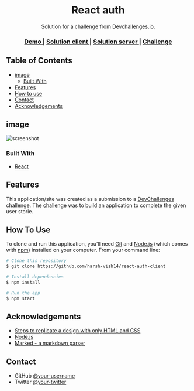 <!-- Please update value in the {}  -->

<h1 align="center">React auth</h1>

<div align="center">
   Solution for a challenge from  <a href="http://devchallenges.io" target="_blank">Devchallenges.io</a>.
</div>

<div align="center">
  <h3>
    <a href="https://react-auth-307814.web.app/">
      Demo
    </a>
    <span> | </span>
    <a href="https://github.com/harsh-vish14/react-auth-client">
      Solution client
    </a>
    <span> | </span>
    <a href="https://github.com/harsh-vish14/react-auth-server">
      Solution server
    </a>
    <span> | </span>
    <a href="https://devchallenges.io/challenges/N1fvBjQfhlkctmwj1tnw">
      Challenge
    </a>
  </h3>
</div>

<!-- TABLE OF CONTENTS -->

## Table of Contents

- [image](#image)
  - [Built With](#built-with)
- [Features](#features)
- [How to use](#how-to-use)
- [Contact](#contact)
- [Acknowledgements](#acknowledgements)

<!-- OVERVIEW -->

## image

![screenshot](https://firebasestorage.googleapis.com/v0/b/images-to-link-converter.appspot.com/o/images%2Fxp1mofWexGscreencapture-react-auth-307814-web-app-2021-03-19-19_15_35.png?alt=media&token=c7f6ab5f-4894-442a-9b98-70eb78dc7b5e)

### Built With

<!-- This section should list any major frameworks that you built your project using. Here are a few examples.-->

- [React](https://reactjs.org/)

## Features

<!-- List the features of your application or follow the template. Don't share the figma file here :) -->

This application/site was created as a submission to a [DevChallenges](https://devchallenges.io/challenges) challenge. The [challenge](https://devchallenges.io/challenges/N1fvBjQfhlkctmwj1tnw) was to build an application to complete the given user storie.

## How To Use

<!-- Example: -->

To clone and run this application, you'll need [Git](https://git-scm.com) and [Node.js](https://nodejs.org/en/download/) (which comes with [npm](http://npmjs.com)) installed on your computer. From your command line:

```bash
# Clone this repository
$ git clone https://github.com/harsh-vish14/react-auth-client

# Install dependencies
$ npm install

# Run the app
$ npm start
```

## Acknowledgements

<!-- This section should list any articles or add-ons/plugins that helps you to complete the project. This is optional but it will help you in the future. For example -->

- [Steps to replicate a design with only HTML and CSS](https://devchallenges-blogs.web.app/how-to-replicate-design/)
- [Node.js](https://nodejs.org/)
- [Marked - a markdown parser](https://github.com/chjj/marked)

## Contact

- GitHub [@your-username](https://github.com/harsh-vish14)
- Twitter [@your-twitter](https://twitter.com/Harshvish_14)
